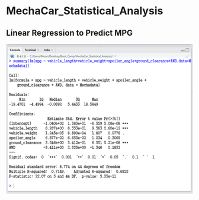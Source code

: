 # MechaCar_Statistical_Analysis

## Linear Regression to Predict MPG
![Linear Regression](https://github.com/jamesmoonusa/MechaCar_Statistical_Analysis/blob/main/Linear%20Regression%20-%20Capture.PNG)
